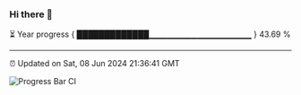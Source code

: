 ### Hi there 👋

⏳ Year progress { █████████████▁▁▁▁▁▁▁▁▁▁▁▁▁▁▁▁▁ } 43.69 %

---

⏰ Updated on Sat, 08 Jun 2024 21:36:41 GMT

![Progress Bar CI](https://github.com/IshwaranRudhara/GIT-ACTION/workflows/Progress%20Bar%20CI/badge.svg)
